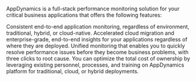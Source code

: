 AppDynamics is a full-stack performance monitoring solution for your critical business applications that offers the following features:

Consistent end-to-end application monitoring, regardless of environment, traditional, hybrid, or cloud-native.
Accelerated cloud migration and enterprise-grade, end-to-end insights for your applications regardless of where they are deployed.
Unified monitoring that enables you to quickly resolve performance issues before they become business problems, with three clicks to root cause.
You can optimize the total cost of ownership by leveraging existing personnel, processes, and training on AppDynamics platform for traditional, cloud, or hybrid deployments.


